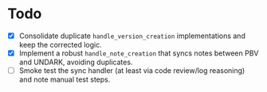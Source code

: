 # Todo
- [x] Consolidate duplicate `handle_version_creation` implementations and keep the corrected logic.
- [x] Implement a robust `handle_note_creation` that syncs notes between PBV and UNDARK, avoiding duplicates.
- [ ] Smoke test the sync handler (at least via code review/log reasoning) and note manual test steps.
